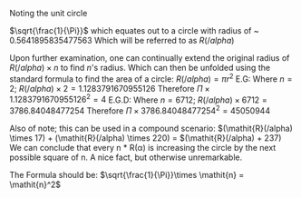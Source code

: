 Noting the unit circle 

$\sqrt{\frac{1}{\Pi}}$ which equates out to a circle with radius of ~ 0.5641895835477563 Which will be referred to as $\mathit{R}(/alpha)$

Upon further examination, one can continually extend the original radius of $\mathit{R}(/alpha)\times\mathit{n}$ to find $\mathit{n}$'s radius. Which can then be unfolded using the standard formula to find the area of a circle:
$\mathit{R}(/alpha)=\pi\mathit{r}^2$
E.G: Where $\mathit{n}=2$; $\mathit{R}(/alpha)\times 2 = 1.1283791670955126$
Therefore $\Pi\times 1.1283791670955126^2 = 4$ 
E.G.D: Where $\mathit{n}=6712$; $\mathit{R}(/alpha) \times 6712 = 3786.84048477254$ 
Therefore $\Pi\times 3786.84048477254^2 = 45050944$

Also of note; this can be used in a compound scenario: $(\mathit{R}(/alpha) \times 17) + (\mathit{R}(/alpha) \times 220) = $(\mathit{R}(/alpha) + 237)
We can conclude that every n * R(α) is increasing the circle by the next possible square of n. A nice fact, but otherwise unremarkable.

The Formula should be: $\sqrt{\frac{1}{\Pi}}\times \mathit{n} = \mathit{n}^2$
